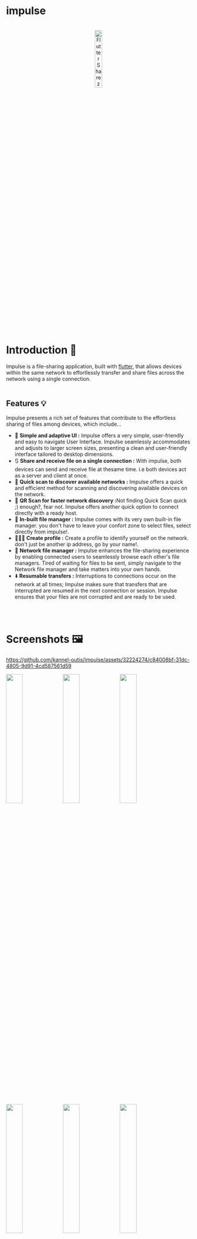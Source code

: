 # impulse
</br>

<!--![banner_light](https://github.com/kannel-outis/impulse/assets/32224274/7cbcfef2-ec0d-48c4-abaf-841edc0689af)-->
<div align="center">
  <img src="https://github.com/kannel-outis/impulse/assets/32224274/7522f0f0-d386-49f2-a7dc-ae4719d3ab51" alt="Flutter Sharez Banner" width="20%" />
</div>

</br>
</br>

# Introduction 👋
Impulse is a file-sharing application, built with [flutter](https://flutter.dev/), that allows devices within the same network to effortlessly transfer and share files across the network using a single connection.
</br>
</br>

## Features 💡
Impulse presents a rich set of features that contribute to the effortless sharing of files among devices, which include...

- 📱 <b>Simple and adaptive UI :</b> Impulse offers a very simple, user-friendly and easy to navigate User Interface. Impulse seamlessly accommodates and adjusts to larger screen sizes, presenting a clean and user-friendly interface tailored to desktop dimensions.
- 🔃 <b>Share and receive file on a single connection :</b> With impulse, both devices can send and receive file at thesame time. i.e both devices act as a server and client at once.
- 📡 <b>Quick scan to discover available networks :</b> Impulse offers a quick and efficient method for scanning and discovering available devices on the network.
- 🔎 <b>QR Scan for faster network discovery :</b>Not finding Quick Scan quick ;) enough?, fear not. Impulse offers another quick option to connect directly with a ready host.
- 📂 <b>In-built file manager :</b> Impulse comes with its very own built-in file manager. you don't have to leave your confort zone to select files, select directly from impulse!.
- 👩🏻‍💻 <b>Create profile :</b> Create a profile to identify yourself on the network. don't just be another ip address, go by your name!.
- 📂 <b>Network file manager :</b> Impulse enhances the file-sharing experience by enabling connected users to seamlessly browse each other's file managers. Tired of waiting for files to be sent, simply navigate to the Network file manager and take matters into your own hands.
- ⬇️ <b>Resumable transfers :</b> Interruptions to connections occur on the network at all times; Impulse makes sure that transfers that are interrupted are resumed in the next connection or session. Impulse ensures that your files are not corrupted and are ready to be used.
</br>
</br>

# Screenshots 🖼️

https://github.com/kannel-outis/impulse/assets/32224274/c84008bf-31dc-4805-9d91-4cd587561d59

<img src="https://github.com/kannel-outis/impulse/assets/32224274/fd3cb90c-0af7-4c77-a89a-48571665bdbd" width="30%">
<img src="https://github.com/kannel-outis/impulse/assets/32224274/253e425a-cf47-49c4-9269-bcbfab8ab167" width="30%">
<img src="https://github.com/kannel-outis/impulse/assets/32224274/cf45e9ff-99e6-4438-8219-4bbf268a72e4" width="30%">
<img src="https://github.com/kannel-outis/impulse/assets/32224274/294167cc-c39e-4921-8c94-e11c0cb900d6" width="30%">
<img src="https://github.com/kannel-outis/impulse/assets/32224274/f7d8e06e-3ea0-4d31-824e-703284d79611" width="30%">
<img src="https://github.com/kannel-outis/impulse/assets/32224274/5a319153-98fd-4c08-baab-e2497c539379" width="30%">
<img src="https://github.com/kannel-outis/impulse/assets/32224274/62ae9ee0-c5d2-48ef-a8ce-abf4d6f6f400" width="30%">
<img src="https://github.com/kannel-outis/impulse/assets/32224274/6b399684-848e-4337-aa47-c7e22a4effad" width="30%">
<img src="https://github.com/kannel-outis/impulse/assets/32224274/7618d6fe-a6c8-4c8b-921f-9934c209bca2" width="30%">
<img src="https://github.com/kannel-outis/impulse/assets/32224274/44cc592f-1635-4358-a96a-dce873bcb3b5">
<img src="https://github.com/kannel-outis/impulse/assets/32224274/29f6db8c-f78d-467e-a1d9-9c0f51adf43d">
<img src="https://github.com/kannel-outis/impulse/assets/32224274/ea859ffd-0db5-4b9f-b761-965d45c1b0de">
<img src="https://github.com/kannel-outis/impulse/assets/32224274/c3b8b20f-3666-41f3-9cb5-14a874fd6cea">
</br>
</br>

# How to use impulse 📋
Ready to dive into Impulse's fantastic features? Just follow these steps!.


## Sender
- Host or Connect to a wifi network ( Preferably the same network the receiver is going to be on).  
- Open the impulse app and click on the red button (on Mobile) or the + button (on Desktop).
- On desktop, a dialog will pop up and on Mobile, a speed dial is opened. click on the send icon.
- if successful, a modal is shown to display your qr code while you wait for a connection to be established.
- Dismissed the modal, Do not fret. you can show the modal again by clicking the button from step 2, only this time you dont have to select if to send or to receive.
</br>


## Receiver
- Connect to the same network the sender has created or connected to.
- Open the impulse app and click on the red button (on Mobile) or the + button (on Desktop).
  #### Quick Scan
   - On desktop, a dialog will pop up and on Mobile, a speed dial is opened. click on the Receive icon.
   - A modal will open to scan for available users. when users are found, Find and click on the user you want to connect to. A connection request is sent to this user.
   - Wait for the user to accept your request, and Voila! You have successfully connected to the sender!.

  #### Qr Code Scan
   - Click on the scan icon on mobile.
   - Hold your device's camera so that the QR code is within the scan frame.
   - After a successful scan, request for connection and await response.
   - Wait for the user to accept your request, and Voila! You have successfully connected to the sender!.

- Share, receive and enjoy !!.
</br>
</br>

# Install Project On Your Machine 🛠️
Assuming you already have [flutter](https://flutter.dev/) and git installed on your machine, To install this project you simply run:

```$bash
# Clone this repository
$ git clone https://github.com/kannel-outis/impulse.git

# Go into the repository
$ cd impulse

# Install packages
$ flutter pub get

# Run the app
$ flutter run
```
If you do not already have flutter installed on your machine, visit [https://flutter.dev/](https://flutter.dev/) to get started.

# Packages Used 📦
- [app_settings](https://pub.dev/packages/app_settings): Impulse uses app settings to open Wifi and Hotspot app settings.
- [barcode_widget](https://pub.dev/packages/barcode_widget): impulse uses barcode_widget to generate and display the QR code.
- [dartz](https://pub.dev/packages/dartz): fImpulse uses dartz for functional programming.
- [file_picker](https://pub.dev/packages/file_picker): Impulse uses the file_picker package for selecting file paths.
- [flutter_riverpod](https://pub.dev/packages/flutter_riverpod): Impulse uses flutter_riverpod for statemanagement and dependency injection across the app.
- [flutter_sharing_intent](https://pub.dev/packages/flutter_sharing_intent): Impulse uses this package for receiving files from another app for sharing.
- [flutter_svg](https://pub.dev/packages/flutter_svg): Impulse uses the flutter_svg package to render and display Svg vectors.
- [go_router](https://pub.dev/packages/go_router): Impulse uses go_router for navigation across screens in impulse app
- [hive](https://pub.dev/packages/hive): Impulse uses the hive package for local caching and storing.
- [hive_flutter](https://pub.dev/packages/hive_flutter): Impulse uses hive_flutter together with hive for local caching and storage support.
- [http](https://pub.dev/packages/http): Impulse uses http package to make HTTP requests.
- [impulse_utils](https://github.com/kannel-outis/impulse_utils.git):  impulse_utils offers some utility apis for Impulse. apis like file managerment apis, image compressions among others.
- [mime](https://pub.dev/packages/mime): impulse uses the mime package to get the mime type of files shared by impulse.
- [open_file](https://pub.dev/packages/open_file): Impulse uses open_file to open native default apps for viewing files.
- [path_drawing](https://pub.dev/packages/path_drawing): Impulse uses the path_drawing package for path manipulation and creation.
- [path_provider](https://pub.dev/packages/path_provider): Impulse uses the path_provider plugin for finding path locations on the filesystem.
- [permission_handler](https://pub.dev/packages/permission_handler): Impulse uses the permission_handler plugin for handling required permssions.
- [qr_code_scanner](https://pub.dev/packages/qr_code_scanner): Impulse uses the qr_code_scanner package to scan generated qr code.
- [riverpod](https://pub.dev/packages/riverpod): Impulse uses the riverpod  package together with flutter_riverpod to handle state management and dependency injection.
- [shared_preferences](https://pub.dev/packages/shared_preferences): Impulse uses the shared_preferences plugin to handle local caching and storage support.
- [uuid](https://pub.dev/packages/uuid): Impulse uses the uuid package to generate random uniques IDs.
<br/>
<br/>

# Contributions 🫱🏼‍🫲🏾
We welcome and appreciate contributions from anyone interested in improving Impulse Contributions can be by either
- Creating an issue about a bug or a feature that can/should be added.
- Creating a pull request for improvements or bugs you have fixed.

  #### Note: Before creating a pull request please make sure you have pulled and merged the latest changes from the DEV branch. 


<br/>
<br/>

# License 🍀

MIT License

Copyright (c) 2023 Enikuomehin Adejuwon

Permission is hereby granted, free of charge, to any person obtaining a copy
of this software and associated documentation files (the "Software"), to deal
in the Software without restriction, including without limitation the rights
to use, copy, modify, merge, publish, distribute, sublicense, and/or sell
copies of the Software, and to permit persons to whom the Software is
furnished to do so, subject to the following conditions:

The above copyright notice and this permission notice shall be included in all
copies or substantial portions of the Software.

THE SOFTWARE IS PROVIDED "AS IS", WITHOUT WARRANTY OF ANY KIND, EXPRESS OR
IMPLIED, INCLUDING BUT NOT LIMITED TO THE WARRANTIES OF MERCHANTABILITY,
FITNESS FOR A PARTICULAR PURPOSE AND NONINFRINGEMENT. IN NO EVENT SHALL THE
AUTHORS OR COPYRIGHT HOLDERS BE LIABLE FOR ANY CLAIM, DAMAGES OR OTHER
LIABILITY, WHETHER IN AN ACTION OF CONTRACT, TORT OR OTHERWISE, ARISING FROM,
OUT OF OR IN CONNECTION WITH THE SOFTWARE OR THE USE OR OTHER DEALINGS IN THE
SOFTWARE.
